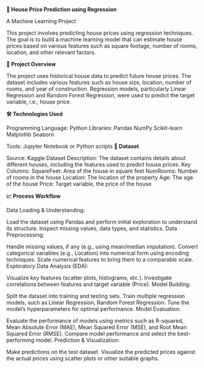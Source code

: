 **🏡 House Price Prediction using Regression**

A Machine Learning Project

This project involves predicting house prices using regression techniques. The goal is to build a machine learning model that can estimate house prices based on various features such as square footage, number of rooms, location, and other relevant factors.

**📌 Project Overview**

The project uses historical house data to predict future house prices. The dataset includes various features such as house size, location, number of rooms, and year of construction. Regression models, particularly Linear Regression and Random Forest Regression, were used to predict the target variable, i.e., house price.

**🛠 Technologies Used**

Programming Language: Python
Libraries:
Pandas
NumPy
Scikit-learn
Matplotlib
Seaborn

Tools: Jupyter Notebook or Python scripts
**📂 Dataset**

Source: Kaggle Dataset
Description: The dataset contains details about different houses, including the features used to predict house prices.
Key Columns:
SquareFeet: Area of the house in square feet
NumRooms: Number of rooms in the house
Location: The location of the property
Age: The age of the house
Price: Target variable, the price of the house 

**📈 Process Workflow**

Data Loading & Understanding:

Load the dataset using Pandas and perform initial exploration to understand its structure.
Inspect missing values, data types, and statistics.
Data Preprocessing:

Handle missing values, if any (e.g., using mean/median imputation).
Convert categorical variables (e.g., Location) into numerical form using encoding techniques.
Scale numerical features to bring them to a comparable scale.
Exploratory Data Analysis (EDA):

Visualize key features (scatter plots, histograms, etc.).
Investigate correlations between features and target variable (Price).
Model Building:

Split the dataset into training and testing sets.
Train multiple regression models, such as Linear Regression, Random Forest Regression.
Tune the model’s hyperparameters for optimal performance.
Model Evaluation:

Evaluate the performance of models using metrics such as R-squared, Mean Absolute Error (MAE), Mean Squared Error (MSE), and Root Mean Squared Error (RMSE).
Compare model performance and select the best-performing model.
Prediction & Visualization:

Make predictions on the test dataset.
Visualize the predicted prices against the actual prices using scatter plots or other suitable graphs.
